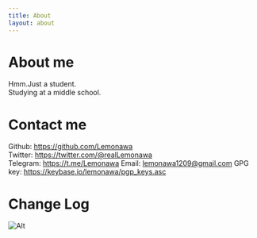 ```yaml
---
title: About
layout: about
---
```

# About me
Hmm.Just a student.  
Studying at a middle school.
# Contact me
Github: https://github.com/Lemonawa  
Twitter: https://twitter.com/@realLemonawa  
Telegram: https://t.me/Lemonawa
Email: lemonawa1209@gmail.com
GPG key: https://keybase.io/lemonawa/pgp_keys.asc
# Change Log
![Alt](https://repobeats.axiom.co/api/embed/c54567e6db4d1326d34cc3a206426cdfcfe5f968.svg "Repobeats analytics image")